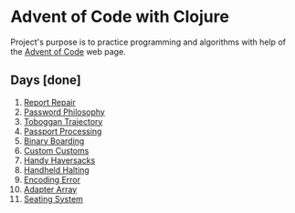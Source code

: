 # Advent of Code with Clojure

Project's purpose is to practice programming and algorithms with help of the
[Advent of Code](https://adventofcode.com/) web page.

## Days [done]

1. [Report Repair](https://github.com/bkerbil/advent-2020/blob/master/src/advent/day_01/solution.clj)
2. [Password Philosophy](https://github.com/bkerbil/advent-2020/blob/master/src/advent/day_02/solution.clj)
3. [Toboggan Trajectory](https://github.com/bkerbil/advent-2020/blob/master/src/advent/day_03/solution.clj)
4. [Passport Processing](https://github.com/bkerbil/advent-2020/blob/master/src/advent/day_04/solution.clj)
5. [Binary Boarding](https://github.com/bkerbil/advent-2020/blob/master/src/advent/day_05/solution.clj)
6. [Custom Customs](https://github.com/bkerbil/advent-2020/blob/master/src/advent/day_06/solution.clj)
7. [Handy Haversacks](https://github.com/bkerbil/advent-2020/blob/master/src/advent/day_07/solution.clj)
8. [Handheld Halting](https://github.com/bkerbil/advent-2020/blob/master/src/advent/day_08/solution.clj)
9. [Encoding Error](https://github.com/bkerbil/advent-2020/blob/master/src/advent/day_09/solution.clj)
10. [Adapter Array](https://github.com/bkerbil/advent-2020/blob/master/src/advent/day_10/solution.clj)
11. [Seating System](https://github.com/bkerbil/advent-2020/blob/master/src/advent/day_11/solution.clj)